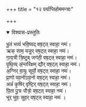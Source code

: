 +++
title = "१२ पर्याप्तिहोममन्त्राः"

+++

<details open><summary>विश्वास-प्रस्तुतिः</summary>

भू॒तं भव्यं॑ भवि॒ष्यद् वष॒ट्त् स्वाहा॒ नमः॑।  
ऋक् साम॒ यजु॒र् वष॒ट्त् स्वाहा॒ नमः॑।  
गा॒य॒त्री त्रि॒ष्टुब् जग॑ती॒ वष॒ट्त् स्वाहा॒ नमः॑।  
पृ॒थि॒व्य् अ॒॑न्तरि॑क्षम् द्यौर् वष॒ट्त् स्वाहा॒ नमः॑।  
अ॒ग्निर् वा॒युः सूर्यो॒  वष॒ट्त् स्वाहा॒ नमः॑।  
प्रा॒णो व्या॒नो॑ऽपा॒नो  वष॒ट्त् स्वाहा॒ नमः॑।  
अन्नं॑ कृ॒षिर् वृष्टि॒र् वष॒ट्त् स्वाहा॒ नमः॑।  
पि॒ता पु॒त्रः पौत्रो॒  वष॒ट्त् स्वाहा॒ नमः॑।  
भूर् भुवः॒ सुव॒र् वष॒ट्त् स्वाहा॒ नमः॑ ।
</details>




